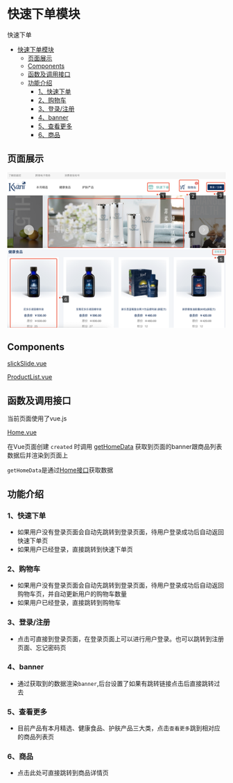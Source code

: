 # 快速下单模块

快速下单

<!-- TOC -->

- [快速下单模块](#快速下单模块)
  - [页面展示](#页面展示)
  - [Components](#components)
  - [函数及调用接口](#函数及调用接口)
  - [功能介绍](#功能介绍)
    - [1、快速下单](#1快速下单)
    - [2、购物车](#2购物车)
    - [3、登录/注册](#3登录注册)
    - [4、banner](#4banner)
    - [5、查看更多](#5查看更多)
    - [6、商品](#6商品)

<!-- /TOC -->

## 页面展示

![image](./images/home_top.png)
![image](./images/home_list.png)

## Components
[slickSlide.vue](https://gitlab.kyani.cn/kyani-inc/kyani-shop-pc/blob/master/src/views/home/components/slickSlide.vue)

[ProductList.vue](https://gitlab.kyani.cn/kyani-inc/kyani-shop-pc/blob/master/src/views/product/components/ProductList.vue)

## 函数及调用接口
当前页面使用了vue.js

[Home.vue](https://gitlab.kyani.cn/kyani-inc/kyani-shop-pc/blob/master/src/views/home/Home.vue)

在Vue页面创建 `created` 时调用 [getHomeData](https://gitlab.kyani.cn/kyani-inc/kyani-shop-pc/blob/master/src/views/home/Home.vue#L96) 获取到页面的banner跟商品列表数据后并渲染到页面上

`getHomeData`是通过[Home接口](https://gitlab.kyani.cn/kyani-inc/kyani-shop-pc/blob/master/src/api/urls.js#L22)获取数据

## 功能介绍

### 1、快速下单
 
- 如果用户没有登录页面会自动先跳转到登录页面，待用户登录成功后自动返回快速下单页
- 如果用户已经登录，直接跳转到快速下单页

### 2、购物车

- 如果用户没有登录页面会自动先跳转到登录页面，待用户登录成功后自动返回购物车页，并自动更新用户的购物车数量
- 如果用户已经登录，直接跳转到购物车

### 3、登录/注册
- 点击可直接到登录页面，在登录页面上可以进行用户登录。也可以跳转到注册页面、忘记密码页

### 4、banner
- 通过获取到的数据渲染`banner`,后台设置了如果有跳转链接点击后直接跳转过去

### 5、查看更多
- 目前产品有本月精选、健康食品、护肤产品三大类，点击`查看更多`跳到相对应的商品列表页
  
### 6、商品 
- 点击此处可直接跳转到商品详情页


